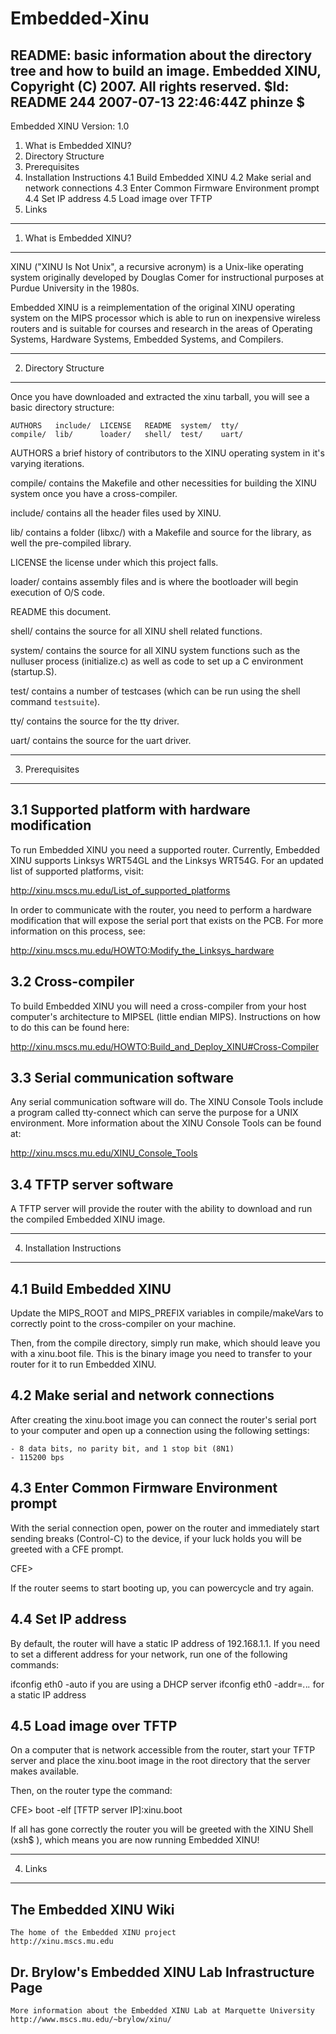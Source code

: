 # Embedded-Xinu
README: basic information about the directory tree and how to build an image.
Embedded XINU, Copyright (C) 2007.  All rights reserved.
$Id: README 244 2007-07-13 22:46:44Z phinze $
----

Embedded XINU
Version: 1.0

1. What is Embedded XINU?
2. Directory Structure
3. Prerequisites
4. Installation Instructions
	4.1 Build Embedded XINU
	4.2 Make serial and network connections
	4.3 Enter Common Firmware Environment prompt
	4.4 Set IP address
	4.5 Load image over TFTP
4. Links


-------------------------
1. What is Embedded XINU?
-------------------------

XINU ("XINU Is Not Unix", a recursive acronym) is a Unix-like operating system
originally developed by Douglas Comer for instructional purposes at Purdue
University in the 1980s.

Embedded XINU is a reimplementation of the original XINU operating system on
the MIPS processor which is able to run on inexpensive wireless routers and is
suitable for courses and research in the areas of Operating Systems, Hardware
Systems, Embedded Systems, and Compilers.


----------------------
2. Directory Structure
----------------------

Once you have downloaded and extracted the xinu tarball, you will see a
basic directory structure:

	AUTHORS   include/  LICENSE   README  system/  tty/
	compile/  lib/      loader/   shell/  test/    uart/

AUTHORS   a brief history of contributors to the XINU operating system in
          it's varying iterations.

compile/  contains the Makefile and other necessities for building the XINU
          system once you have a cross-compiler.

include/  contains all the header files used by XINU.

lib/      contains a folder (libxc/) with a Makefile and source for the 
          library, as well the pre-compiled library.

LICENSE   the license under which this project falls.

loader/   contains assembly files and is where the bootloader will begin
          execution of O/S code.

README    this document.

shell/    contains the source for all XINU shell related functions.

system/   contains the source for all XINU system functions such as the
          nulluser process (initialize.c) as well as code to set up a C
          environment (startup.S).

test/     contains a number of testcases (which can be run using the shell
          command `testsuite`).

tty/      contains the source for the tty driver.

uart/     contains the source for the uart driver.


----------------------------
3. Prerequisites
----------------------------

3.1 Supported platform with hardware modification
--------------------------------------------------

To run Embedded XINU you need a supported router.  Currently, Embedded XINU
supports Linksys WRT54GL and the Linksys WRT54G.  For an updated list of
supported platforms, visit:

http://xinu.mscs.mu.edu/List_of_supported_platforms

In order to communicate with the router, you need to perform a hardware
modification that will expose the serial port that exists on the PCB.  For more
information on this process, see:

http://xinu.mscs.mu.edu/HOWTO:Modify_the_Linksys_hardware

3.2 Cross-compiler
------------------

To build Embedded XINU you will need a cross-compiler from your host computer's
architecture to MIPSEL (little endian MIPS).  Instructions on how to do this
can be found here:

http://xinu.mscs.mu.edu/HOWTO:Build_and_Deploy_XINU#Cross-Compiler

3.3 Serial communication software
---------------------------------

Any serial communication software will do. The XINU Console Tools include a
program called tty-connect which can serve the purpose for a UNIX environment.
More information about the XINU Console Tools can be found at:

http://xinu.mscs.mu.edu/XINU_Console_Tools

3.4 TFTP server software
------------------------

A TFTP server will provide the router with the ability to download and run the
compiled Embedded XINU image.  


----------------------------
4. Installation Instructions
----------------------------

4.1 Build Embedded XINU
-----------------------

Update the MIPS_ROOT and MIPS_PREFIX variables in compile/makeVars to correctly
point to the cross-compiler on your machine.

Then, from the compile directory, simply run make, which should leave you with
a xinu.boot file.  This is the binary image you need to transfer to your router
for it to run Embedded XINU.

4.2 Make serial and network connections
---------------------------------------

After creating the xinu.boot image you can connect the router's serial port to
your computer and open up a connection using the following settings:

	- 8 data bits, no parity bit, and 1 stop bit (8N1)
	- 115200 bps

4.3 Enter Common Firmware Environment prompt
--------------------------------------------

With the serial connection open, power on the router and immediately start
sending breaks (Control-C) to the device, if your luck holds you will be
greeted with a CFE prompt.

CFE>

If the router seems to start booting up, you can powercycle and try again.

4.4 Set IP address
------------------

By default, the router will have a static IP address of 192.168.1.1.  If you
need to set a different address for your network, run one of the following
commands:

ifconfig eth0 -auto                      if you are using a DHCP server 
ifconfig eth0 -addr=*.*.*.*              for a static IP address

4.5 Load image over TFTP
------------------------

On a computer that is network accessible from the router, start your TFTP
server and place the xinu.boot image in the root directory that the server
makes available.

Then, on the router type the command:

CFE> boot -elf [TFTP server IP]:xinu.boot

If all has gone correctly the router you will be greeted with the XINU Shell
(xsh$ ), which means you are now running Embedded XINU!


--------
4. Links
--------

The Embedded XINU Wiki
----------------------
	The home of the Embedded XINU project
	http://xinu.mscs.mu.edu

Dr. Brylow's Embedded XINU Lab Infrastructure Page
--------------------------------------------------
	More information about the Embedded XINU Lab at Marquette University
	http://www.mscs.mu.edu/~brylow/xinu/
